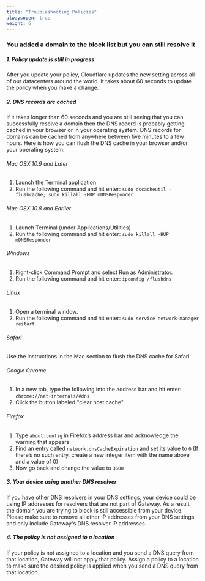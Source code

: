```yaml
---
title: "Troubleshooting Policies"
alwaysopen: true
weight: 6
---
```


### You added a domain to the block list but you can still resolve it

##### 1. Policy update is still in progress
After you update your policy, Cloudflare updates the new setting across all of our datacenters around the world. It takes about 60 seconds to update the policy when you make a change.

##### 2. DNS records are cached
If it takes longer than 60 seconds and you are still seeing that you can successfully resolve a domain then the DNS record is probably getting cached in your browser or in your operating system. DNS records for domains can be cached from anywhere between five minutes to a few hours. Here is how you can flush the DNS cache in your browser and/or your operating system:

###### Mac OSX 10.9 and Later

1. Launch the Terminal application
2. Run the following command and hit enter:
`sudo dscacheutil -flushcache; sudo killall -HUP mDNSResponder`

###### Mac OSX 10.8 and Earlier

1. Launch Terminal (under Applications/Utilities)
2. Run the following command and hit enter:
`sudo killall -HUP mDNSResponder`

###### Windows

1. Right-click Command Prompt and select Run as Administrator.
2. Run the following command and hit enter:
`ipconfig /flushdns`

###### Linux

1. Open a terminal window.
2. Run the following command and hit enter:
`sudo service network-manager restart`

###### Safari

Use the instructions in the Mac section to flush the DNS cache for Safari. 

###### Google Chrome

1. In a new tab, type the following into the address bar and hit enter: `chrome://net-internals/#dns`
2. Click the button labeled "clear host cache"

###### Firefox

1. Type `about:config` in Firefox’s address bar and acknowledge the warning that appears
2. Find an entry called `network.dnsCacheExpiration` and set its value to `0` (If there’s no such entry, create a new integer item with the name above and a value of 0)
3. Now go back and change the value to `3600`

##### 3. Your device using another DNS resolver
If you have other DNS resolvers in your DNS settings, your device could be using IP addresses for resolvers that are not part of Gateway. As a result, the domain you are trying to block is still accessible from your device. Please make sure to remove all other IP addresses from your DNS settings and only include Gateway's DNS resolver IP addresses.

##### 4. The policy is not assigned to a location
If your policy is not assigned to a location and you send a DNS query from that location, Gateway will not apply that policy. Assign a policy to a location to make sure the desired policy is applied when you send a DNS query from that location.
